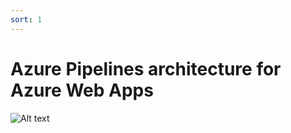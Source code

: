 ```yaml
---
sort: 1
---
```


# Azure Pipelines architecture for Azure Web Apps

![Alt text](https://learn.microsoft.com/en-us/azure/devops/pipelines/architectures/media/azure-pipelines-app-service-variant-architecture.svg?view%253Dazure-devops#lightbox)